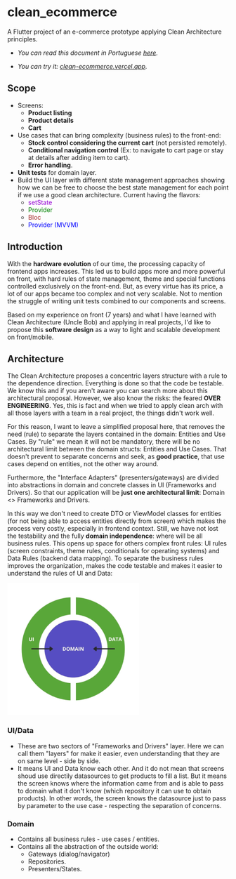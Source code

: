 # clean_ecommerce

A Flutter project of an e-commerce prototype applying Clean Architecture principles.

- _You can read this document in Portuguese [here](README_PT.md)._

- _You can try it: [clean-ecommerce.vercel.app](https://clean-ecommerce.vercel.app/)._

## Scope

- Screens:
    - **Product listing**
    - **Product details**
    - **Cart**
- Use cases that can bring complexity (business rules) to the front-end:
    - **Stock control considering the current cart** (not persisted remotely).
    - **Conditional navigation control** (Ex: to navigate to cart page or stay at details after adding item to cart).
    - **Error handling**.
- **Unit tests** for domain layer.
- Build the UI layer with different state management approaches showing how we can be free to choose the best state management for each point if we use a good clean architecture. Current having the flavors:
    - <font color="darkviolet">setState</font>
    - <font color="green">Provider</font>
    - <font color="brown">Bloc</font>
    - <font color="blue">Provider (MVVM)</font>

## Introduction

With the **hardware evolution** of our time, the processing capacity of frontend apps increases. This led us to build apps more and more powerful on front, with hard rules of state management, theme and special functions controlled exclusively on the front-end. But, as every virtue has its price, a lot of our apps became too complex and not very scalable. Not to mention the struggle of writing unit tests combined to our components and screens.

Based on my experience on front (7 years) and what I have learned with Clean Architecture (Uncle Bob) and applying in real projects, I'd like to propose this **software design** as a way to light and scalable development on front/mobile.

## Architecture

The Clean Architecture proposes a concentric layers structure with a rule to the dependence direction. Everything is done so that the code be testable. We know this and if you aren't aware you can search more about this architectural proposal. However, we also know the risks: the feared **OVER ENGINEERING**. Yes, this is fact and when we tried to apply clean arch with all those layers with a team in a real project, the things didn't work well.

For this reason, I want to leave a simplified proposal here, that removes the need (rule) to separate the layers contained in the domain: Entities and Use Cases. By "rule" we mean it will not be mandatory, there will be no architectural limit between the domain structs: Entities and Use Cases. That doesn't prevent to separate concerns and seek, as **good practice**, that use cases depend on entities, not the other way around.

Furthermore, the "Interface Adapters" (presenters/gateways) are divided into abstractions in domain and concrete classes in UI (Frameworks and Drivers). So that our application will be **just one architectural limit**: Domain <> Frameworks and Drivers.

In this way we don't need to create DTO or ViewModel classes for entities (for not being able to access entities directly from screen) which makes the process very costly, especially in frontend context. Still, we have not lost the testability and the fully **domain independence**: where will be all business rules. This opens up space for others complex front rules: UI rules (screen constraints, theme rules, conditionals for operating systems) and Data Rules (backend data mapping). To separate the business rules improves the organization, makes the code testable and makes it easier to understand the rules of UI and Data:

![Architecture](/architecture.jpg "Architecture")

### UI/Data

- These are two sectors of "Frameworks and Drivers" layer. Here we can call them "layers" for make it easier, even understanding that they are on same level - side by side.
- It means UI and Data know each other. And it do not mean that screens shoud use directily datasources to get products to fill a list. But it means the screen knows where the information came from and is able to pass to domain what it don't know (which repository it can use to obtain products). In other words, the screen knows the datasource just to pass by parameter to the use case - respecting the separation of concerns.

### Domain

- Contains all business rules - use cases / entities.
- Contains all the abstraction of the outside world:
    - Gateways (dialog/navigator)
    - Repositories.
    - Presenters/States.